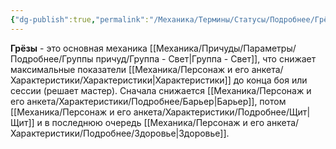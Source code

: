 ```yaml
---
{"dg-publish":true,"permalink":"/Механика/Термины/Статусы/Подробнее/Грёзы/","noteIcon":"","created":"2025-09-02T19:54:46.506+03:00","updated":"2025-09-06T11:43:38.462+03:00"}
---
```




**Грёзы** - это основная механика [[Механика/Причуды/Параметры/Подробнее/Группы причуд/Группа - Свет\|Группа - Свет]], что снижает максимальные показатели [[Механика/Персонаж и его анкета/Характеристики/Характеристики\|Характеристики]] до конца боя или сессии (решает мастер). Сначала снижается [[Механика/Персонаж и его анкета/Характеристики/Подробнее/Барьер\|Барьер]], потом [[Механика/Персонаж и его анкета/Характеристики/Подробнее/Щит\|Щит]] и в последнюю очередь [[Механика/Персонаж и его анкета/Характеристики/Подробнее/Здоровье\|Здоровье]]. 